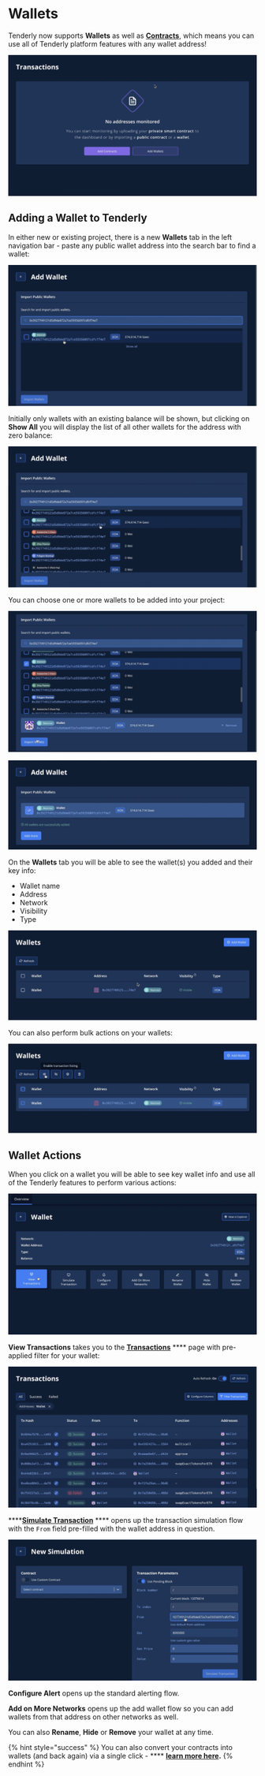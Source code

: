 # Wallets

Tenderly now supports **Wallets** as well as [**Contracts**](../smart-contracts/), which means you can use all of Tenderly platform features with any wallet address!

![](<../../.gitbook/assets/Screenshot 2021-10-14 at 13.25.24.png>)

## Adding a Wallet to Tenderly

In either new or existing project, there is a new **Wallets** tab in the left navigation bar - paste any public wallet address into the search bar to find a wallet:

![](<../../.gitbook/assets/Screenshot 2021-10-14 at 13.29.43.png>)

Initially only wallets with an existing balance will be shown, but clicking on **Show All** you will display the list of all other wallets for the address with zero balance:

![](<../../.gitbook/assets/Screenshot 2021-10-14 at 13.31.21.png>)

You can choose one or more wallets to be added into your project:

![](<../../.gitbook/assets/Screenshot 2021-10-14 at 13.33.42.png>)

![](<../../.gitbook/assets/Screenshot 2021-10-14 at 13.34.45.png>)

On the **Wallets** tab you will be able to see the wallet(s) you added and their key info:

* Wallet name
* Address
* Network
* Visibility
* Type

![](<../../.gitbook/assets/Screenshot 2021-10-14 at 13.36.01.png>)

You can also perform bulk actions on your wallets:

![](<../../.gitbook/assets/Screenshot 2021-10-14 at 13.36.39.png>)

## Wallet Actions

When you click on a wallet you will be able to see key wallet info and use all of the Tenderly features to perform various actions:

![](<../../.gitbook/assets/Screenshot 2021-10-14 at 13.40.11.png>)

**View Transactions** takes you to the [**Transactions**](../contracts/) **** page with pre-applied filter for your wallet:

![](<../../.gitbook/assets/Screenshot 2021-10-14 at 13.41.21.png>)

****[**Simulate Transaction**](../../simulations-and-forks/how-to-simulate-a-transaction/) **** opens up the transaction simulation flow with the `From` field pre-filled with the wallet address in question.

![](<../../.gitbook/assets/Screenshot 2021-10-14 at 13.41.50.png>)

**Configure Alert** opens up the standard alerting flow.&#x20;

**Add on More Networks** opens up the add wallet flow so you can add wallets from that address on other networks as well.

You can also **Rename**, **Hide** or **Remove** your wallet at any time.

{% hint style="success" %}
You can also convert your contracts into wallets (and back again) via a single click - **** [**learn more here**](converting-contracts-into-wallets.md)**.**
{% endhint %}
